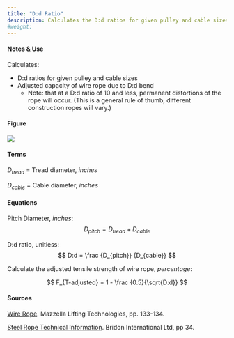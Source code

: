 ```yaml
---
title: "D:d Ratio"
description: Calculates the D:d ratios for given pulley and cable sizes.
#weight:
---
```


#### Notes & Use

Calculates:

* D:d ratios for given pulley and cable sizes
* Adjusted capacity of wire rope due to D:d bend
    - Note: that at a D:d ratio of 10 and less, permanent distortions of the rope will occur. (This is a general rule of thumb, different construction ropes will vary.)

#### Figure

![](../image/pulleys.jpg)

#### Terms

$D_{tread}$ = Tread diameter, *inches*

$D_{cable}$ = Cable diameter, *inches*


#### Equations

Pitch Diameter, *inches*:
$$ D_{pitch} = D_{tread} + D_{cable}$$

D:d ratio, unitless:
$$ D:d = \frac {D_{pitch}} {D_{cable}} $$

Calculate the adjusted tensile strength of wire rope, *percentage*:

$$ F_{T-adjusted} = 1 - \frac {0.5}{\sqrt{D:d}} $$

#### Sources

[Wire Rope](http://catalog.mazzellalifting.com/Indexes/WireRope/Pages133134.aspx). Mazzella Lifting Technologies, pp. 133-134.

[Steel Rope Technical Information](http://www.bridon.com/x/downloads/steel_technical.pdf). Bridon International Ltd, pp 34.